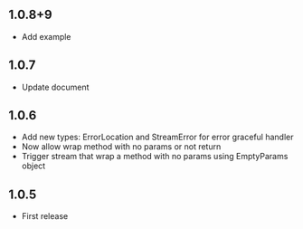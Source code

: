 ## 1.0.8+9

* Add example
  
## 1.0.7

* Update document
  
## 1.0.6

* Add new types: ErrorLocation and StreamError for error graceful handler
* Now allow wrap method with no params or not return
* Trigger stream that wrap a method with no params using EmptyParams object

## 1.0.5

* First release